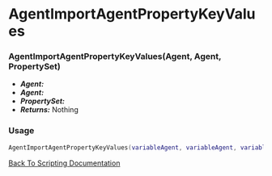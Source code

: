 # AgentImportAgentPropertyKeyValues

### AgentImportAgentPropertyKeyValues(Agent, Agent, PropertySet)
- ***Agent:*** 
- ***Agent:*** 
- ***PropertySet:*** 
- ***Returns:*** Nothing

### Usage

```Lua
AgentImportAgentPropertyKeyValues(variableAgent, variableAgent, variablePropertySet)
```


[Back To Scripting Documentation](../README.md)
